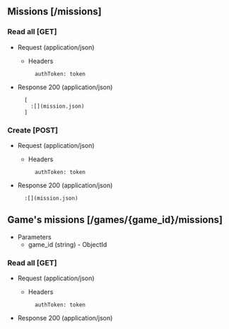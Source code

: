 ## Missions [/missions]

### Read all [GET]

+ Request (application/json)

    + Headers

            authToken: token

+ Response 200 (application/json)

        [
          :[](mission.json)
        ]

### Create [POST]

+ Request (application/json)

    + Headers

            authToken: token

+ Response 200 (application/json)

        :[](mission.json)

## Game's missions [/games/{game_id}/missions]

+ Parameters
    + game_id (string) - ObjectId

### Read all [GET]

+ Request (application/json)

    + Headers

            authToken: token

+ Response 200 (application/json)
